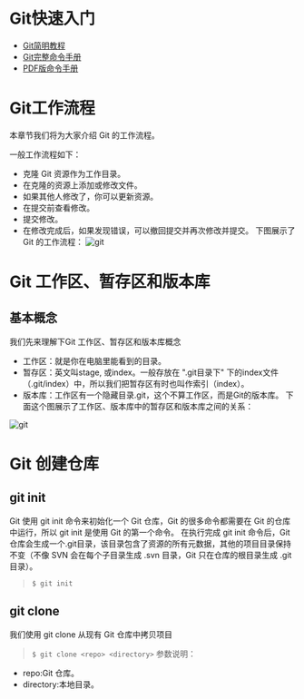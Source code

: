 # Git快速入门
* [Git简明教程](http://www.runoob.com/manual/git-guide/)
* [Git完整命令手册](http://git-scm.com/docs)
* [PDF版命令手册](github-git-cheat-sheet.pdf)

# Git工作流程
本章节我们将为大家介绍 Git 的工作流程。

一般工作流程如下：

* 克隆 Git 资源作为工作目录。
* 在克隆的资源上添加或修改文件。
* 如果其他人修改了，你可以更新资源。
* 在提交前查看修改。
* 提交修改。
* 在修改完成后，如果发现错误，可以撤回提交并再次修改并提交。
下图展示了 Git 的工作流程：
![git](https://www.runoob.com/wp-content/uploads/2015/02/git-process.png)

# Git 工作区、暂存区和版本库
## 基本概念
我们先来理解下Git 工作区、暂存区和版本库概念

* 工作区：就是你在电脑里能看到的目录。
* 暂存区：英文叫stage, 或index。一般存放在 ".git目录下" 下的index文件（.git/index）中，所以我们把暂存区有时也叫作索引（index）。
* 版本库：工作区有一个隐藏目录.git，这个不算工作区，而是Git的版本库。
下面这个图展示了工作区、版本库中的暂存区和版本库之间的关系：

![git](http://www.runoob.com/wp-content/uploads/2015/02/1352126739_7909.jpg)
# Git 创建仓库
## git init
Git 使用 git init 命令来初始化一个 Git 仓库，Git 的很多命令都需要在 Git 的仓库中运行，所以 git init 是使用 Git 的第一个命令。
在执行完成 git init 命令后，Git 仓库会生成一个.git目录，该目录包含了资源的所有元数据，其他的项目目录保持不变（不像 SVN 会在每个子目录生成 .svn 目录，Git 只在仓库的根目录生成 .git 目录）。

>`$ git init`

## git clone
我们使用 git clone 从现有 Git 仓库中拷贝项目
>`$ git clone <repo> <directory>`
参数说明：

* repo:Git 仓库。
* directory:本地目录。


